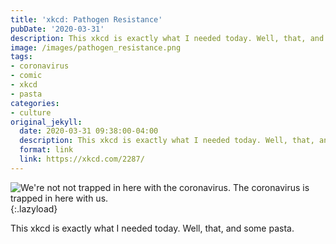 ```yaml
---
title: 'xkcd: Pathogen Resistance'
pubDate: '2020-03-31'
description: This xkcd is exactly what I needed today. Well, that, and some pasta.
image: /images/pathogen_resistance.png
tags:
- coronavirus
- comic
- xkcd
- pasta
categories:
- culture
original_jekyll:
  date: 2020-03-31 09:38:00-04:00
  description: This xkcd is exactly what I needed today. Well, that, and some pasta.
  format: link
  link: https://xkcd.com/2287/
---
```


![We're not not trapped in here with the coronavirus. The coronavirus is trapped in here with us.](/images/pathogen_resistance.png){:.lazyload}

This xkcd is exactly what I needed today. Well, that, and some pasta.
